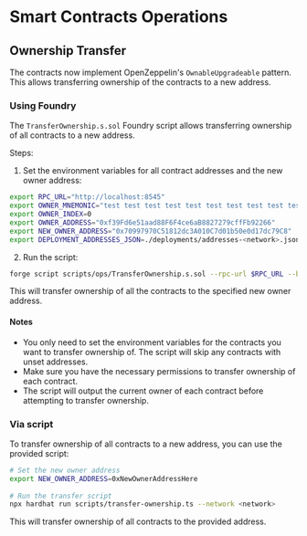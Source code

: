 # Smart Contracts Operations

## Ownership Transfer

The contracts now implement OpenZeppelin's `OwnableUpgradeable` pattern. This allows transferring ownership of the contracts to a new address.

### Using Foundry

The `TransferOwnership.s.sol` Foundry script allows transferring ownership of all contracts to a new address.

Steps:

1. Set the environment variables for all contract addresses and the new owner address:

```bash
export RPC_URL="http://localhost:8545"
export OWNER_MNEMONIC="test test test test test test test test test test test junk"
export OWNER_INDEX=0
export OWNER_ADDRESS="0xf39Fd6e51aad88F6F4ce6aB8827279cffFb92266"
export NEW_OWNER_ADDRESS="0x70997970C51812dc3A010C7d01b50e0d17dc79C8"
export DEPLOYMENT_ADDRESSES_JSON=./deployments/addresses-<network>.json

```

2. Run the script:

```bash
forge script scripts/ops/TransferOwnership.s.sol --rpc-url $RPC_URL --broadcast --mnemonics "$OWNER_MNEMONIC" --mnemonic-indexes $OWNER_INDEX --sender $OWNER_ADDRESS
```

This will transfer ownership of all the contracts to the specified new owner address.

#### Notes

- You only need to set the environment variables for the contracts you want to transfer ownership of. The script will skip any contracts with unset addresses.
- Make sure you have the necessary permissions to transfer ownership of each contract.
- The script will output the current owner of each contract before attempting to transfer ownership.

### Via script

To transfer ownership of all contracts to a new address, you can use the provided script:

```bash
# Set the new owner address
export NEW_OWNER_ADDRESS=0xNewOwnerAddressHere
    
# Run the transfer script
npx hardhat run scripts/transfer-ownership.ts --network <network>
```

This will transfer ownership of all contracts to the provided address.
